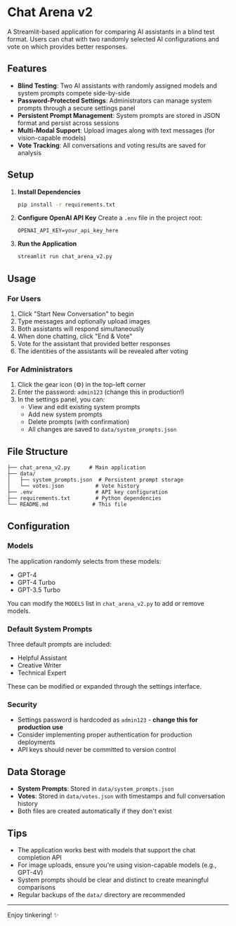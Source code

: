 # Chat Arena v2

A Streamlit-based application for comparing AI assistants in a blind test format. Users can chat with two randomly selected AI configurations and vote on which provides better responses.

## Features

- **Blind Testing**: Two AI assistants with randomly assigned models and system prompts compete side-by-side
- **Password-Protected Settings**: Administrators can manage system prompts through a secure settings panel
- **Persistent Prompt Management**: System prompts are stored in JSON format and persist across sessions
- **Multi-Modal Support**: Upload images along with text messages (for vision-capable models)
- **Vote Tracking**: All conversations and voting results are saved for analysis

## Setup

1. **Install Dependencies**
   ```bash
   pip install -r requirements.txt
   ```

2. **Configure OpenAI API Key**
   Create a `.env` file in the project root:
   ```
   OPENAI_API_KEY=your_api_key_here
   ```

3. **Run the Application**
   ```bash
   streamlit run chat_arena_v2.py
   ```

## Usage

### For Users

1. Click "Start New Conversation" to begin
2. Type messages and optionally upload images
3. Both assistants will respond simultaneously
4. When done chatting, click "End & Vote"
5. Vote for the assistant that provided better responses
6. The identities of the assistants will be revealed after voting

### For Administrators

1. Click the gear icon (⚙️) in the top-left corner
2. Enter the password: `admin123` (change this in production!)
3. In the settings panel, you can:
   - View and edit existing system prompts
   - Add new system prompts
   - Delete prompts (with confirmation)
   - All changes are saved to `data/system_prompts.json`

## File Structure

```
├── chat_arena_v2.py      # Main application
├── data/
│   ├── system_prompts.json  # Persistent prompt storage
│   └── votes.json          # Vote history
├── .env                    # API key configuration
├── requirements.txt        # Python dependencies
└── README.md              # This file
```

## Configuration

### Models
The application randomly selects from these models:
- GPT-4
- GPT-4 Turbo
- GPT-3.5 Turbo

You can modify the `MODELS` list in `chat_arena_v2.py` to add or remove models.

### Default System Prompts
Three default prompts are included:
- Helpful Assistant
- Creative Writer  
- Technical Expert

These can be modified or expanded through the settings interface.

### Security
- Settings password is hardcoded as `admin123` - **change this for production use**
- Consider implementing proper authentication for production deployments
- API keys should never be committed to version control

## Data Storage

- **System Prompts**: Stored in `data/system_prompts.json`
- **Votes**: Stored in `data/votes.json` with timestamps and full conversation history
- Both files are created automatically if they don't exist

## Tips

- The application works best with models that support the chat completion API
- For image uploads, ensure you're using vision-capable models (e.g., GPT-4V)
- System prompts should be clear and distinct to create meaningful comparisons
- Regular backups of the `data/` directory are recommended

---

Enjoy tinkering! ✨ 